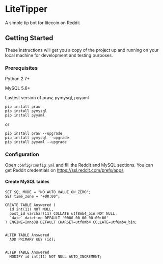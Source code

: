 # LiteTipper

A simple tip bot for litecoin on Reddit

## Getting Started

These instructions will get you a copy of the project up and running on your local machine for development and testing purposes. 

### Prerequisites

Python 2.7+

MySQL 5.6+


Lastest version of praw, pymysql, pyyaml

```
pip install praw
pip install pymysql
pip install pyyaml
```

or 

```
pip install praw --upgrade
pip install pymysql --upgrade
pip install pyyaml --upgrade
```

### Configuration

Open `config/config.yml` and fill the Reddit and MySQL sections.
You can get Reddit credentials on https://ssl.reddit.com/prefs/apps

#### Create MySQL tables
```
SET SQL_MODE = "NO_AUTO_VALUE_ON_ZERO";
SET time_zone = "+00:00";

CREATE TABLE Answered (
  id int(11) NOT NULL,
  post_id varchar(11) COLLATE utf8mb4_bin NOT NULL,
  `date` datetime DEFAULT '0000-00-00 00:00:00'
) ENGINE=InnoDB DEFAULT CHARSET=utf8mb4 COLLATE=utf8mb4_bin;


ALTER TABLE Answered
  ADD PRIMARY KEY (id);


ALTER TABLE Answered
  MODIFY id int(11) NOT NULL AUTO_INCREMENT;
```


